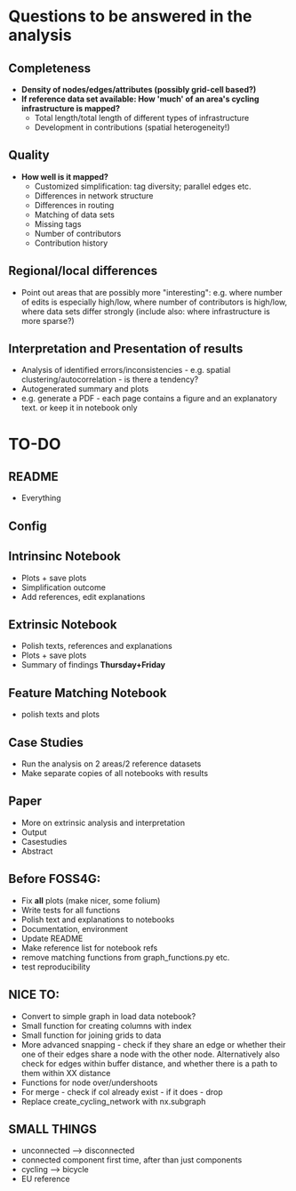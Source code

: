 # Questions to be answered in the analysis
## Completeness 
- **Density of nodes/edges/attributes (possibly grid-cell based?)**
- **If reference data set available: How 'much' of an area's cycling infrastructure is mapped?**
    - Total length/total length of different types of infrastructure
    - Development in contributions (spatial heterogeneity!)

## Quality
- **How well is it mapped?**
    - Customized simplification: tag diversity; parallel edges etc.
    - Differences in network structure
    - Differences in routing
    - Matching of data sets
    - Missing tags
    - Number of contributors
    - Contribution history

## Regional/local differences
- Point out areas that are possibly more "interesting": e.g. where number of edits is especially high/low, where number of contributors is high/low, where data sets differ strongly (include also: where infrastructure is more sparse?)


## Interpretation and Presentation of results
- Analysis of identified errors/inconsistencies - e.g. spatial clustering/autocorrelation - is there a tendency?
- Autogenerated summary and plots
- e.g. generate a PDF - each page contains a figure and an explanatory text. or keep it in notebook only

# TO-DO

## README
- Everything

## Config

## Intrinsinc Notebook
- Plots + save plots 
- Simplification outcome
- Add references, edit explanations

## Extrinsic Notebook
- Polish texts, references and explanations 
- Plots + save plots
- Summary of findings **Thursday+Friday**

## Feature Matching Notebook
- polish texts and plots

## Case Studies
- Run the analysis on 2 areas/2 reference datasets
- Make separate copies of all notebooks with results

## Paper
- More on extrinsic analysis and interpretation
- Output
- Casestudies
- Abstract

## Before FOSS4G:
- Fix **all** plots (make nicer, some folium)
- Write tests for all functions
- Polish text and explanations to notebooks
- Documentation, environment
- Update README
- Make reference list for notebook refs
- remove matching functions from graph_functions.py etc.
- test reproducibility 

## NICE TO:
- Convert to simple graph in load data notebook?
- Small function for creating columns with index
- Small function for joining grids to data
- More advanced snapping - check if they share an edge or whether their one of their edges share a node with the other node.        Alternatively also check for edges within buffer distance, and whether there is a path to them within XX distance
- Functions for node over/undershoots
- For merge - check if col already exist - if it does - drop
- Replace create_cycling_network with nx.subgraph

## SMALL THINGS
- unconnected --> disconnected
- connected component first time, after than just components
- cycling --> bicycle
- EU reference